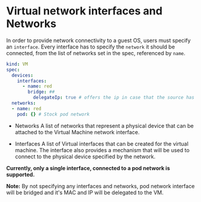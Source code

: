 # Virtual network interfaces and Networks

In order to provide network connectivity to a guest OS, users must specify an `interface`. Every interface has to specify the `network` it should be connected, from the list of networks set in the spec, referenced by `name`.

```yaml
kind: VM
spec:
  devices:
    interfaces:
      - name: red
        bridge: ##
          delegateIp: true # offers the ip in case that the source has an ip
  networks:
  - name: red
    pod: {} # Stock pod network
```

- Networks
A list of networks that represent a physical device that can be attached to the Virtual Machine network interface.

- Interfaces
A list of Virtual interfaces that can be created for the virtual machine. The interface also provides a mechanism that will be used to connect to the physical device specified by the network.

**Currently, only a single interface, connected to a pod network is supported.**

**Note:** By not specifying any interfaces and networks, pod network interface will be bridged and it's MAC and IP will be delegated to the VM.
